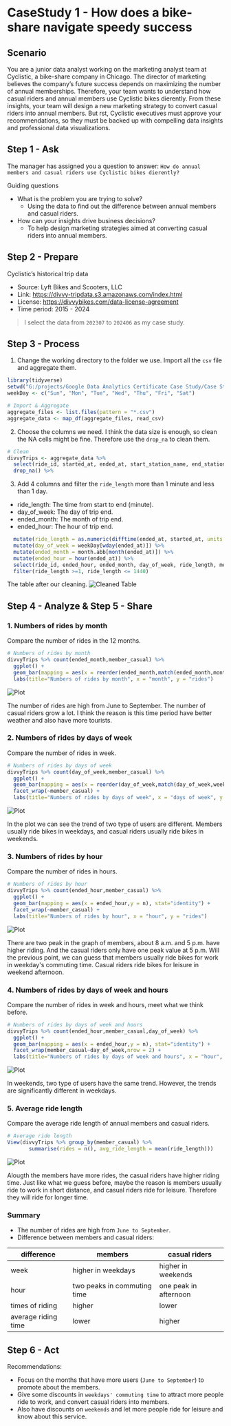 # CaseStudy 1 - How does a bike-share navigate speedy success
## Scenario
You are a junior data analyst working on the marketing analyst team at Cyclistic, a bike-share company in Chicago. The director of marketing believes the company’s future success depends on maximizing the number of annual memberships. Therefore, your team wants to understand how casual riders and annual members use Cyclistic bikes dierently. From these insights, your team will design a new marketing strategy to convert casual riders into annual members. But rst, Cyclistic executives must approve your recommendations, so they must be backed up with compelling data insights and professional data visualizations.

## Step 1 - Ask
The manager has assigned you a question to answer: `How do annual members and casual riders use Cyclistic bikes dierently?`

Guiding questions
* What is the problem you are trying to solve?
    * Using the data to find out the difference between annual members and casual riders.
* How can your insights drive business decisions?
    * To help design marketing strategies aimed at converting casual riders into annual members.

## Step 2 - Prepare
Cyclistic’s historical trip data
* Source: Lyft Bikes and Scooters, LLC
* Link: https://divvy-tripdata.s3.amazonaws.com/index.html
* License: https://divvybikes.com/data-license-agreement
* Time period: 2015 - 2024

> I select the data from `202307` to `202406` as my case study.

## Step 3 - Process
1. Change the working directory to the folder we use. Import all the `csv` file and aggregate them.
```R
library(tidyverse)
setwd("G:/projects/Google Data Analytics Certificate Case Study/Case Study 1 - How does a bike-share navigate speedy success/data")
weekDay <- c("Sun", "Mon", "Tue", "Wed", "Thu", "Fri", "Sat")

# Import & Aggregate
aggregate_files <- list.files(pattern = "*.csv")
aggregate_data <- map_df(aggregate_files, read_csv)
```

2. Choose the columns we need. I think the data size is enough, so clean the NA cells might be fine. Therefore use the `drop_na` to clean them.
```R
# Clean
divvyTrips <- aggregate_data %>% 
  select(ride_id, started_at, ended_at, start_station_name, end_station_name, member_casual) %>% 
  drop_na() %>% 
```

3. Add 4 columns and filter the `ride_length` more than 1 minute and less than 1 day.
* ride_length: The time from start to end (minute).
* day_of_week: The day of trip end.
* ended_month: The month of trip end.
* ended_hour: The hour of trip end.
```R
  mutate(ride_length = as.numeric(difftime(ended_at, started_at, units = "mins"))) %>%
  mutate(day_of_week = weekDay[wday(ended_at)]) %>%
  mutate(ended_month = month.abb[month(ended_at)]) %>%
  mutate(ended_hour = hour(ended_at)) %>%
  select(ride_id, ended_hour, ended_month, day_of_week, ride_length, member_casual) %>% 
  filter(ride_length >=1, ride_length <= 1440)
```

The table after our cleaning.
![Cleaned Table](img/Cleaned%20Table.png)

## Step 4 - Analyze & Step 5 - Share
### 1. Numbers of rides by month
Compare the number of rides in the 12 months.
```R
# Numbers of rides by month
divvyTrips %>% count(ended_month,member_casual) %>%
  ggplot() +
  geom_bar(mapping = aes(x = reorder(ended_month,match(ended_month,month.abb)),y = n,fill = member_casual), stat="identity") +
  labs(title="Numbers of rides by month", x = "month", y = "rides")
```
![Plot](img/Numbers%20of%20rides%20by%20month.png)

The number of rides are high from June to September. The number of casual riders grow a lot. I think the reason is this time period have better weather and also have more tourists.

### 2. Numbers of rides by days of week
Compare the number of rides in week.
```R
# Numbers of rides by days of week
divvyTrips %>% count(day_of_week,member_casual) %>%
  ggplot() +
  geom_bar(mapping = aes(x = reorder(day_of_week,match(day_of_week,weekDay)),y = n), stat="identity") +
  facet_wrap(~member_casual) +
  labs(title="Numbers of rides by days of week", x = "days of week", y = "rides")
```
![Plot](img/Numbers%20of%20rides%20by%20days%20of%20week.png)

In the plot we can see the trend of two type of users are different. Members usually ride bikes in weekdays, and casual riders usually ride bikes in weekends.

### 3. Numbers of rides by hour
Compare the number of rides in hours.
```R
# Numbers of rides by hour
divvyTrips %>% count(ended_hour,member_casual) %>%
  ggplot() +
  geom_bar(mapping = aes(x = ended_hour,y = n), stat="identity") +
  facet_wrap(~member_casual) +
  labs(title="Numbers of rides by hour", x = "hour", y = "rides")
```
![Plot](img/Numbers%20of%20rides%20by%20hour.png)

There are two peak in the graph of members, about 8 a.m. and 5 p.m. have higher riding. And the casual riders only have one peak value at 5 p.m. Will the previous point, we can guess that members usually ride bikes for work in weekday's commuting time. Casual riders ride bikes for leisure in weekend afternoon.

### 4. Numbers of rides by days of week and hours
Compare the number of rides in week and hours, meet what we think before.
```R
# Numbers of rides by days of week and hours
divvyTrips %>% count(ended_hour,member_casual,day_of_week) %>%
  ggplot() +
  geom_bar(mapping = aes(x = ended_hour,y = n), stat="identity") +
  facet_wrap(member_casual~day_of_week,nrow = 2) +
  labs(title="Numbers of rides by days of week and hours", x = "hour", y = "rides")
```
![Plot](img/Numbers%20of%20rides%20by%20days%20of%20week%20and%20hours.png)

In weekends, two type of users have the same trend. However, the trends are significantly different in weekdays.

### 5. Average ride length
Compare the average ride length of annual members and casual riders.
```R
# Average ride length
View(divvyTrips %>% group_by(member_casual) %>%
       summarise(rides = n(), avg_ride_length = mean(ride_length)))
```
![Plot](img/Average%20ride%20length.png)

Alougth the members have more rides, the casual riders have higher riding time. Just like what we guess before, maybe the reason is members usually ride to work in short distance, and casual riders ride for leisure. Therefore they will ride for longer time.

### Summary
* The number of rides are high from `June to September`.
* Difference between members and casual riders:

| difference | members | casual riders |
| --- | --- | --- |
| week | higher in weekdays | higher in weekends |
| hour | two peaks in commuting time | one peak in afternoon |
| times of riding | higher | lower |
| average riding time | lower | higher |

## Step 6 - Act
Recommendations:
* Focus on the months that have more users (`June to September`) to promote about the members.
* Give some discounts in `weekdays' commuting time` to attract more people ride to work, and convert casual riders into members.
* Also have discounts on `weekends` and let more people ride for leisure and know about this service.